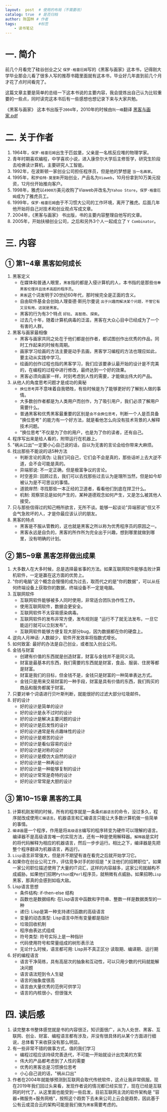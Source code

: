 ```yaml
---
layout:  post  # 使用的布局（不需要改）
catalog: true  # 是否归档
author: 陈国林 # 作者
tags:          #标签
    - 读书笔记
---
```


# 一. 简介
前几个月看完了硅谷创业之父 `保罗·格雷厄姆`写的《黑客与画家》这本书，记得刚大学毕业那会儿看了很多人写的推荐书籍里面就有这本书，毕业好几年直到前几个月才花了点时间看完了。

这篇文章主要是简单的总结一下这本书说的主要内容，我会提炼出自己认为比较重要的一些点，同时读完这本书后有一些感想也想记录下来与大家共勉。

《黑客与画家》 这本书出版于`2004`年，2010年的时候由`阮一峰`翻译 [黑客与画家.pdf](https://github.com/chenguolin/chenguolin.github.io/blob/master/data/pdf/%E9%BB%91%E5%AE%A2%E4%B8%8E%E7%94%BB%E5%AE%B6.pdf)

# 二. 关于作者
1. 1964年，`保罗·格雷厄姆`出生于匹兹堡，父亲是一名核反应堆的物理学家。
2. 青年时期喜欢编程，中学喜欢小说，进入康奈尔大学后主修哲学，研究生阶段去哈佛读计算机，主要研究人工智能。
3. 1992年，在波斯顿一家创业公司担任程序员，但是他的梦想是 `当一名画家`。
4. 1995年，和`罗伯特·莫里斯`开始创业，产品名为`Viaweb`，10月份拿到10万美元投资，12月份开始推向客户。
5. 1998年，雅虎以`4900万`美元收购了Viaweb并改名为`Yahoo Store`，`保罗·格雷厄姆`成为了雅虎员工。
6. 1999年，`保罗·格雷厄姆`由于不习惯大公司的工作环境，离开了雅虎。后面几年他开始将自己对技术和创业观点写成文章。
7. 2004年，《黑客与画家》 书出版，书的主要内容整理自他写的文章。
8. 2005年，开始扶植创业公司，之后和另外3个人一起成立了 `Y Combinator`。

# 三. 内容
## ① 第1~4章 黑客如何成长
1. 黑客定义
   + 在媒体和普通人眼里，`黑客`指的都是入侵计算机的人，本书指的是那些`信奉黑客伦理并且技术高超的程序员`。
   + `黑客`这个词发明于20世纪60年代，那时候完全是正面的含义。
   + 自由软件基金会创始人理查德·斯托尔曼说 `出于兴趣而解决某个问题，不管它有又没有用，这就是黑客`。
   + 黑客的行为有3个特点 `好玩`、`高智商`、`探索`。
   + 过去几十年，随着计算机病毒的泛滥，黑客在大众心目中已经成为了一个有害的人群。
2. 黑客与画家最相像
   + 黑客与画家共同之处在于他们都是创作者，都试图创作出优秀的作品，同时工作起来的时候有周期。
   + 画家学习绘画的方法主要是动手去画，黑客学习编程的方法也理应如此，要主动从实践中学习。
   + 绘画的创作过程也指的黑客学习，我们应该要承认最开始的设计是不完美的，在编程的过程中进行修改，最终达到一个好的效果。
   + 黑客必须向画家一样，时刻考虑到人性的需要，才能做出伟大的产品。
3. 从他人的角度思考问题才是成功的奥秘
   + `换位思考`并不意味着自我牺牲，有些时候是为了能够更好的了解别人做的事情。
   + 大多数创作者都是为人类用户而创作，为了吸引用户，我们必须了解用户需要什么。
   + 普通黑客和优秀黑客最重要的区别是`会不会换位思考`，判断一个人是否具备 "换位思考" 的能力有一个好方法，就是看他怎么向没有技术背景的人解释技术问题。
   + "换位思考"不仅是为了你的用户，也是为了你的读者，还有自己。
4. 程序写出来是给人看的，附带运行在机器上。
5. "祸从口出"一定要小心自己说的话，自以为无害的言论会给你带来大麻烦。
6. 找出那些不能说的话5种方法
   + 判断言论的真伪: 让我们问自己，它们会不会是真的，那些话听上去大逆不道，会不会可能是真的。
   + 异端邪说: 不一定正确，但是极富争议的言论。
   + 时空差异: 回顾过去，我们可以去找那些过去认为是理所当然，但是如今却被认为是不可思议的事情。
   + 道貌岸然: 寻找那些一本正经的卫道者，看看他们到底在捍卫什么。
   + 机制: 观察禁忌是如何产生的，某种道德观念如何产生，又是怎么被其他人接受。
7. 只与那些信得过的知己畅所欲言，无所不谈。能够一起谈论"异端邪说"但又不会气急败坏的人，才是你最应该认识的朋友。
8. 黑客的特点
   + 黑客是不服从管教的，这也就是黑客之所以称为优秀程序员的原因之一。
   + 黑客永远是自负的，黑客的所作所为完全出于兴趣，想到哪里就做到哪里，没有明确的计划。

## ② 第5~9章 黑客怎样做出成果
1. 大多数人在大多时候，总是选择最省事的方法。如果互联网软件能够击败计算机软件，一定是赢在这方面的优势上。
2. "你的电脑"这个概念会慢慢的成为过去，取而代之的是"你的数据"，可以从任何终端设备上获取你的数据，终端设备不一定是电脑。
3. 互联网软件
   + 互联网软件能够被多人同时使用，非常适合团队协作性工作。
   + 使用互联网软件，数据会更安全。
   + 互联网软件不太容易感染病毒。
   + 互联网软件的发布非常方便，发布规则是 "运行不了就无法发布，一旦它能运行就可以立刻发布"。
   + 互联网软件能够方便复现大部分bug，因为数据都在你的硬盘上。
4. 逆向人月神话: 人数越少，软件开发效率将指数式增长。
5. 如何致富: 最好的办法是自己创业，或者加入创业公司。
6. 金钱与财富
   + 创建有价值的东西就是创造财富，财富与金钱并不是同义词。
   + 财富是最基本的东西，我们需要的东西就是财富，食品、服装、住房等都是财富。
   + 财富是我们的目标，但金钱不是，金钱只是财富的一种简单表达方式。
   + 金钱只是用来交易财富的一种手段，财富是具有价值的东西，我们购买的商品和服务都属于财富。
7. 只要对单个词语进行贝叶斯判断，就能很好的过滤大部分垃圾邮件。
8. 好的设计
   + 好的设计是简单的设计
   + 好的设计是永不过时的设计
   + 好的设计是解决主要问题的设计
   + 好的设计是启发性的设计
   + 好的设计通常是有点趣味性的设计
   + 好的设计是艰苦的设计
   + 好的设计是看似容易的设计
   + 好的设计是对称的设计
   + 好的设计是模仿大自然的设计
   + 好的设计是一种再设计
   + 好的设计是一种能够复制的设计
   + 好的设计常常是奇特的设计
   + 好的设计常常是大胆的设计

## ③ 第10~15章 黑客的工具
1. 计算机刚发明的时候，所有的程序就是一条条`机器语言`的命令，没过多久，程序就改成使用`汇编语言`。机器语言和汇编语言只能让大多数计算机做一些简单的事情。
2. `编译器`是一个程序，作用是将`高级语言`编写的程序转变为硬件可以理解的语言。编译器不是高级语言唯一的实现方法，还有一种是使用解释器。`解释器`是实时的将代码解释为相应的机器语言，然后一步步运行。相比之下，编译器是先把整个程序翻译为机器语言，再运行。
3. `Lisp`语言非常强大，但是并不期望有谁在看完之后就开始学习它。
4. 如果你在创业公司工作，评估竞争对手的妙招是 "关注他们的招聘职位"。如果一家公司职位描述使用了大量的IT词汇，这样的内容越多，这家公司就越构不成威胁。如果他们招聘`Python`或`Perl`程序员，就稍微有点威胁。如果招聘`Lisp`黑客，那真的会感到如临大敌。
5. Lisp语言思想
   + 条件结构: if-then-else 结构
   + 函数也是数据结构: 在Lisp语言中函数和字符串、整数一样是数据类型的一种
   + 递归: Lisp是第一种支持递归函数的高级语言
   + 变量的动态类型: Lisp语言中所有变量都是指针
   + 垃圾回收机制
   + 程序由表达式组成
   + 符号类型: 符号实际上是一种指针
   + 代码使用符号和常量组成的树形表示法
   + 无论什么时候，语言都可用: Lisp并不真正区分 读取期、编译期、运行期
6. 好的编程语言
   + 语言干净简练，具有高层次的抽象和互动性，可以只用少数的代码就能解决问题
   + 语言语法短到令人生疑
   + 语言的抽象度很高
   + 语言由大量优秀的范例可供学习
   + 语言的内核很小，但很强大

# 四. 读后感
1. 读完整本书整体感觉就是书的内容很泛，知识面很广，从为人处世、黑客、互联网、创业、财富、编程语言都有涉及，并没有很具体的从某个方面进行细说，总体看下来收获没有那么明显。
2. 有一些非常不错的做事方式，值的我们学习
   + 编程过程应该持续完善迭代，不可能一开始就设计出完美的方案
   + 伟大的产品都考虑到了人性的需要
   + 优秀的黑客总是习惯换位思考
   + 小心自己说的话，"祸从口出"
3. 作者在2004年就能够预测到互联网会取代传统软件，这点让我非常佩服。现在2019年我们回过头来看，发现作者说的情况都已经实现了，现在已经是互联网的时代了。从这里面也能受到一些启发，目前互联网主流的软件架构是 "容器+微服务+服务网格"，按照这个趋势下去未来公司上云会是趋势，因此基于公有云或混合云的架构可能是我们做为`黑客`需要考虑的。


